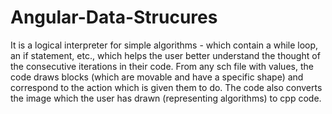 # Angular-Data-Strucures
It is a logical interpreter for simple algorithms - which contain a while loop, an if statement, etc., which helps the user better understand the thought of the consecutive iterations in their code. From any sch file with values, the code draws blocks (which are movable and have a specific shape) and correspond to the action which is given them to do. The code also converts the image which the user has drawn (representing algorithms) to cpp code.
